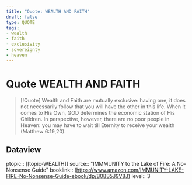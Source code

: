 ```yaml
---
title: "Quote: WEALTH AND FAITH"
draft: false
type: QUOTE
tags:
- wealth
- faith
- exclusivity
- sovereignty
- heaven
---
```


# Quote WEALTH AND FAITH
> [!Quote]
> Wealth and Faith are mutually exclusive: having one, it does not necessarily follow that you will have the other in this life. When it comes to His Own, GOD determines the economic station of His Children. In perspective, however, there are no poor people in Heaven: you may have to wait till Eternity to receive your wealth (Matthew 6:19,20).

## Dataview
ptopic:: [[topic-WEALTH]]
source:: "IMMMUNITY to the Lake of Fire: A No-Nonsense Guide"
booklink:: (https://www.amazon.com/IMMUNITY-LAKE-FIRE-No-Nonsense-Guide-ebook/dp/B08B5J9V8J)
level:: 3